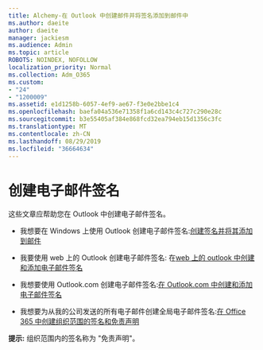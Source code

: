 ```yaml
---
title: Alchemy-在 Outlook 中创建邮件并将签名添加到邮件中
ms.author: daeite
author: daeite
manager: jackiesm
ms.audience: Admin
ms.topic: article
ROBOTS: NOINDEX, NOFOLLOW
localization_priority: Normal
ms.collection: Adm_O365
ms.custom:
- "24"
- "1200009"
ms.assetid: e1d1258b-6057-4ef9-ae67-f3e0e2bbe1c4
ms.openlocfilehash: baefa04a536e71358f1a6cd143c4c727c290e28c
ms.sourcegitcommit: b3e55405af384e868fcd32ea794eb15d1356c3fc
ms.translationtype: MT
ms.contentlocale: zh-CN
ms.lasthandoff: 08/29/2019
ms.locfileid: "36664634"
---
```

# <a name="creating-email-signatures"></a>创建电子邮件签名

这些文章应帮助您在 Outlook 中创建电子邮件签名。
  
- 我想要在 Windows 上使用 Outlook 创建电子邮件签名:[创建签名并将其添加到邮件](https://support.office.com/article/8ee5d4f4-68fd-464a-a1c1-0e1c80bb27f2.aspx)
  
- 我要使用 web 上的 Outlook 创建电子邮件签名: 在[web 上的 outlook 中创建和添加电子邮件签名](https://support.office.com/article/5ff9dcfd-d3f1-447b-b2e9-39f91b074ea3.aspx)

- 我想要使用 Outlook.com 创建电子邮件签名:[在 Outlook.com 中创建和添加电子邮件签名](https://support.office.com/article/776d9006-abdf-444e-b5b7-a61821dff034.aspx)

- 我想要为从我的公司发送的所有电子邮件创建全局电子邮件签名:[在 Office 365 中创建组织范围的签名和免责声明](https://support.office.com/article/2d75860f-c527-4352-a7f6-73eba54c0c72.aspx)

 **提示:** 组织范围内的签名称为 "免责声明"。
  